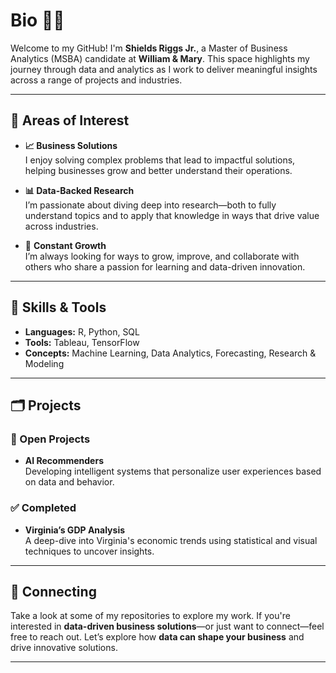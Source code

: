# Bio 👨‍💻
Welcome to my GitHub! I'm **Shields Riggs Jr.**, a Master of Business Analytics (MSBA) candidate at **William & Mary**. This space highlights my journey through data and analytics as I work to deliver meaningful insights across a range of projects and industries.

---

## 📌 Areas of Interest

- **📈 Business Solutions**  
  I enjoy solving complex problems that lead to impactful solutions, helping businesses grow and better understand their operations.

- **📊 Data-Backed Research**  
  I’m passionate about diving deep into research—both to fully understand topics and to apply that knowledge in ways that drive value across industries.

- 🌱 **Constant Growth**  
  I’m always looking for ways to grow, improve, and collaborate with others who share a passion for learning and data-driven innovation.
  
---

## 🧠 Skills & Tools

- **Languages:** R, Python, SQL  
- **Tools:** Tableau, TensorFlow  
- **Concepts:** Machine Learning, Data Analytics, Forecasting, Research & Modeling

---

## 🗂 Projects

### 🚧 Open Projects
- **AI Recommenders**  
  Developing intelligent systems that personalize user experiences based on data and behavior.

### ✅ Completed
- **Virginia’s GDP Analysis**  
  A deep-dive into Virginia's economic trends using statistical and visual techniques to uncover insights.

---

## 🤝 Connecting

Take a look at some of my repositories to explore my work. If you're interested in **data-driven business solutions**—or just want to connect—feel free to reach out.
Let’s explore how **data can shape your business** and drive innovative solutions.

---

